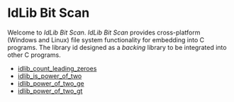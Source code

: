 # IdLib Bit Scan
Welcome to *IdLib Bit Scan*.
*IdLib Bit Scan* provides cross-platform (Windows and Linux) file system functionality for embedding into C programs.
The library id designed as a *backing* library to be integrated into other C programs.

- [idlib_count_leading_zeroes](idlib_count_leading_zeroes.md)
- [idlib_is_power_of_two](idlib_is_power_of_two.md)
- [idlib_power_of_two_ge](idlib_power_of_two_ge.md)
- [idlib_power_of_two_gt](idlib_power_of_two_gt.md)
